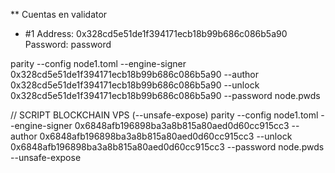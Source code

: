 ** Cuentas en validator
* #1
Address: 0x328cd5e51de1f394171ecb18b99b686c086b5a90
Password: password

parity --config node1.toml --engine-signer 0x328cd5e51de1f394171ecb18b99b686c086b5a90 --author 0x328cd5e51de1f394171ecb18b99b686c086b5a90 --unlock 0x328cd5e51de1f394171ecb18b99b686c086b5a90 --password node.pwds

// SCRIPT BLOCKCHAIN VPS (--unsafe-expose)
parity --config node1.toml --engine-signer 0x6848afb196898ba3a8b815a80aed0d60cc915cc3 --author 0x6848afb196898ba3a8b815a80aed0d60cc915cc3 --unlock 0x6848afb196898ba3a8b815a80aed0d60cc915cc3 --password node.pwds --unsafe-expose
